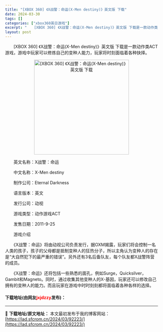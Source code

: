 ```yaml
---
title: "[XBOX 360] 《X战警：命运(X-Men destiny)》英文版 下载"
date: 2024-03-30
tags: []
categories: ["xbox360英日游戏"]
excerpt: "　　[XBOX 360] 《X战警：命运(X-Men destiny)》英文版 下载是一款动作类ACT游戏，游戏中玩家可以修炼自己的变种人能力，玩家将时刻面临着各种抉择。 　　英文名称：X战警：命运 　　中文名称：X-Men destiny 　　制作公司：Eternal Darkness 　　语言版&hellip;"
layout: post
---
```


 <p>　　[XBOX 360] 《X战警：命运(X-Men destiny)》英文版 下载是一款动作类ACT游戏，游戏中玩家可以修炼自己的变种人能力，玩家将时刻面临着各种抉择。</p> <p align="center"><img align="" border="0" src="https://lad.sfcrom.cn/wp-content/uploads/2024/03/20240330_6607d961ac055.webp" width="312" alt="[XBOX 360] 《X战警：命运(X-Men destiny)》英文版 下载" /></p> <p>　　英文名称：X战警：命运</p> <p>　　中文名称：X-Men destiny</p> <p>　　制作公司：Eternal Darkness</p> <p>　　语言版本：英文</p> <p>　　发行公司：动视</p> <p>　　游戏类型：动作游戏ACT</p> <p>　　发售日期：2011-9-25</p> <p>　　游戏介绍</p> <p>　　《X战警：命运》将由动视公司负责发行，据OXM揭露，玩家们将会控制一名人类的孩子，孩子的父母都是抵制变种人的狂热分子，所以主角认为变种人的存在是&ldquo;大自然犯下的最严重的错误&rdquo;。另外还有3名后备队友，每个队友都X战警阵营的成员。</p> <p>　　《X战警：命运》还将包括一些熟悉的面孔，例如Surge，Quicksilver，Gambit和Magneto。同时，通过收集其他变种人的X-基因，玩家还可以修改自己拥有的变种人的能力。而且玩家在游戏中时时刻刻都将面临着各种各样的选择。</p> <p><h4>下载地址(由网友<font color="red">jxjdzzy</font>发布)：</h4></p> 

---
📖 **下载地址/原文地址：** 本文最初发布于我的博客网站：[https://lad.sfcrom.cn/2024/03/92223/](https://lad.sfcrom.cn/2024/03/92223/)
